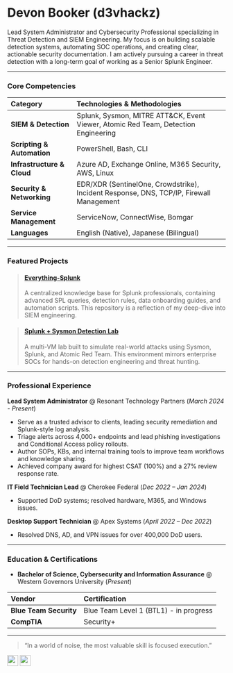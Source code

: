# Devon Booker (d3vhackz)

Lead System Administrator and Cybersecurity Professional specializing in Threat Detection and SIEM Engineering. My focus is on building scalable detection systems, automating SOC operations, and creating clear, actionable security documentation. I am actively pursuing a career in threat detection with a long-term goal of working as a Senior Splunk Engineer.

---

### Core Competencies

| Category | Technologies & Methodologies |
| :--- | :--- |
| **SIEM & Detection** | Splunk, Sysmon, MITRE ATT&CK, Event Viewer, Atomic Red Team, Detection Engineering |
| **Scripting & Automation** | PowerShell, Bash, CLI |
| **Infrastructure & Cloud** | Azure AD, Exchange Online, M365 Security, AWS, Linux |
| **Security & Networking** | EDR/XDR (SentinelOne, Crowdstrike), Incident Response, DNS, TCP/IP, Firewall Management |
| **Service Management** | ServiceNow, ConnectWise, Bomgar |
| **Languages** | English (Native), Japanese (Bilingual) |

---

### Featured Projects

> #### [Everything-Splunk](https://github.com/d3vhackz/Everything-Splunk)
> A centralized knowledge base for Splunk professionals, containing advanced SPL queries, detection rules, data onboarding guides, and automation scripts. This repository is a reflection of my deep-dive into SIEM engineering.

> #### [Splunk + Sysmon Detection Lab](https://github.com/d3vhackz/splunk-homelab)
> A multi-VM lab built to simulate real-world attacks using Sysmon, Splunk, and Atomic Red Team. This environment mirrors enterprise SOCs for hands-on detection engineering and threat hunting.

---

### Professional Experience

**Lead System Administrator** @ Resonant Technology Partners (_March 2024 - Present_)
*   Serve as a trusted advisor to clients, leading security remediation and Splunk-style log analysis.
*   Triage alerts across 4,000+ endpoints and lead phishing investigations and Conditional Access policy rollouts.
*   Author SOPs, KBs, and internal training tools to improve team workflows and knowledge sharing.
*   Achieved company award for highest CSAT (100%) and a 27% review response rate.

**IT Field Technician Lead** @ Cherokee Federal (_Dec 2022 – Jan 2024_)
*   Supported DoD systems; resolved hardware, M365, and Windows issues.

**Desktop Support Technician** @ Apex Systems (_April 2022 – Dec 2022_)
*   Resolved DNS, AD, and VPN issues for over 400,000 DoD users.

---

### Education & Certifications

*   **Bachelor of Science, Cybersecurity and Information Assurance** @ Western Governors University (_Present_)

| Vendor | Certification |
| :--- | :--- |
| **Blue Team Security** | Blue Team Level 1 (BTL1) - in progress |
| **CompTIA** | Security+ |

---

> “In a world of noise, the most valuable skill is focused execution.”

[<img src="https://img.shields.io/badge/LinkedIn-0077B5?style=for-the-badge&logo=linkedin&logoColor=white" height="25">](https://www.linkedin.com/in/d3vhackz)
[<img src="https://img.shields.io/badge/GitHub-181717?style=for-the-badge&logo=github&logoColor=white" height="25">](https://github.com/d3vhackz)
